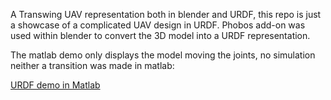 A Transwing UAV representation both in blender and URDF, this repo is just a showcase of a complicated UAV design in URDF. Phobos add-on was used within blender to convert the 3D model into a URDF representation. 

The matlab demo only displays the model moving the joints, no simulation neither a transition was made in matlab:

[URDF demo in Matlab](https://github.com/user-attachments/assets/661a6970-ddac-411a-afc1-956fb4a6a88d)

